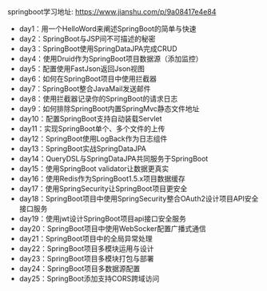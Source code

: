 springboot学习地址: https://www.jianshu.com/p/9a08417e4e84

* day1：用一个HelloWord来阐述SpringBoot的简单与快速
* day2：SpringBoot与JSP间不可描述的秘密
* day3：SpringBoot使用SpringDataJPA完成CRUD
* day4：使用Druid作为SpringBoot项目数据源（添加监控）
* day5：配置使用FastJson返回Json视图
* day6：如何在SpringBoot项目中使用拦截器
* day7：SpringBoot整合JavaMail发送邮件
* day8：使用拦截器记录你的SpringBoot的请求日志
* day9：如何排除SpringBoot内置SpringMvc静态文件地址
* day10：配置SpringBoot支持自动装载Servlet
* day11：实现SpringBoot单个、多个文件的上传
* day12：SpringBoot使用LogBack作为日志组件
* day13：SpringBoot实战SpringDataJPA
* day14：QueryDSL与SpringDataJPA共同服务于SpringBoot
* day15：使用SpringBoot validator让数据更真实
* day16：使用Redis作为SpringBoot1.5.x项目数据缓存
* day17：使用SpringSecurity让SpringBoot项目更安全
* day18：SpringBoot项目中使用SpringSecurity整合OAuth2设计项目API安全接口服务
* day19：使用jwt设计SpringBoot项目api接口安全服务
* day20：SpringBoot项目中使用WebSocker配置广播式通信
* day21：SpringBoot项目中的全局异常处理
* day22：SpringBoot项目多模块运用与设计
* day23：SpringBoot项目多模块打包与部署
* day24：SpringBoot项目多数据源配置
* day25：SpringBoot添加支持CORS跨域访问
